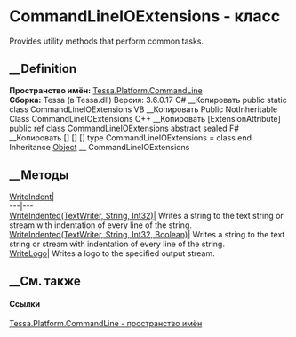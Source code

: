 # CommandLineIOExtensions - класс
Provides utility methods that perform common tasks.
## __Definition
 **Пространство имён:**
[Tessa.Platform.CommandLine](N_Tessa_Platform_CommandLine.htm)  
 **Сборка:** Tessa (в Tessa.dll) Версия: 3.6.0.17
C# __Копировать
     public static class CommandLineIOExtensions
VB __Копировать
    <ExtensionAttribute>
    Public NotInheritable Class CommandLineIOExtensions
C++ __Копировать
    [ExtensionAttribute]
    public ref class CommandLineIOExtensions abstract sealed
F# __Копировать
     [<AbstractClassAttribute>]
    [<SealedAttribute>]
    [<ExtensionAttribute>]
    type CommandLineIOExtensions = class end
Inheritance
    [Object](https://learn.microsoft.com/dotnet/api/system.object) __ CommandLineIOExtensions
##  __Методы
[WriteIndent](M_Tessa_Platform_CommandLine_CommandLineIOExtensions_WriteIndent.htm)|  
---|---  
[WriteIndented(TextWriter, String,
Int32)](M_Tessa_Platform_CommandLine_CommandLineIOExtensions_WriteIndented.htm)|
Writes a string to the text string or stream with indentation of every line of
the string.  
[WriteIndented(TextWriter, String, Int32,
Boolean)](M_Tessa_Platform_CommandLine_CommandLineIOExtensions_WriteIndented_1.htm)|
Writes a string to the text string or stream with indentation of every line of
the string.  
[WriteLogo](M_Tessa_Platform_CommandLine_CommandLineIOExtensions_WriteLogo.htm)|
Writes a logo to the specified output stream.  
## __См. также
#### Ссылки
[Tessa.Platform.CommandLine - пространство
имён](N_Tessa_Platform_CommandLine.htm)
